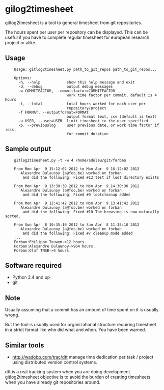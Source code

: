 gilog2timesheet
===============

gitlog2timesheet is a tool to general timesheet from git repositories.

The hours spent per user per repository can be displayed. This can
be useful if you have to complete regular timesheet for european research
project or alike.

Usage
-----

        Usage: gitlog2timesheet.py path_to_git_repos path_to_git_repos...

        Options:
          -h, --help            show this help message and exit
          -d, --debug           output debug messages
          -w COMMITFACTOR, --commitfactor=COMMITFACTOR
                                work time factor per commit, default is 4 hours
          -t, --total           total hours worked for each user per
                                repository/project
          -f FORMAT, --outputformat=FORMAT
                                output format text, csv (default is text)
          -u USER, --user=USER  limit timesheet to the user specified
          -p, --previouslog     user previous date, or work time factor if less, 
                                for commit duration


Sample output
-------------


        gitlog2timesheet.py -t -w 4 /home/adulau/git/forban

        From Mon Apr  9 15:12:02 2012 to Mon Apr  9 16:12:02 2012
           Alexandre Dulaunoy (a@foo.be) worked on forban
            and did the following: Fixed #12 test if loot directory exists

        From Mon Apr  9 13:30:30 2012 to Mon Apr  9 14:30:30 2012
           Alexandre Dulaunoy (a@foo.be) worked on forban
            and did the following: Fixed #9 lootcleanup added

        From Mon Apr  9 12:41:42 2012 to Mon Apr  9 13:41:42 2012
           Alexandre Dulaunoy (a@foo.be) worked on forban
            and did the following: Fixed #10 The browsing is now naturally sorted.

        From Sun Apr  8 10:35:10 2012 to Sun Apr  8 11:35:10 2012
           Alexandre Dulaunoy (a@foo.be) worked on forban
            and did the following: Fixed #7 cleanup mode added
        ...
        Forban:Philippe Teuwen->12 hours.
        Forban:Alexandre Dulaunoy->964 hours.
        Forban:Olaf TNSB->4 hours.

Software required
-----------------

* Python 2.4 and up
* git

Note
----

Usually assuming that a commit has an amount of time spent on it is usually wrong.

But the tool is usually used for organizational structure requiring timesheet in a
strict format like who did what and when. You have been warned.

Similar tools
-------------

* http://wadobo.com/trac/dtt manage time dedication per task / project using distributed version control systems.

dtt is a real tracking system when you are doing development. gitlog2timesheet objective is to avoid the burden of creating
timesheets when you have already git repositories around.

